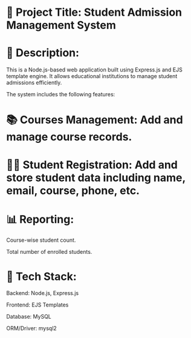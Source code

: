 # 📌 Project Title: Student Admission Management System
# 📝 Description:
This is a Node.js-based web application built using Express.js and EJS template engine. It allows educational institutions to manage student admissions efficiently.

The system includes the following features:

# 📚 Courses Management: Add and manage course records.

# 👨‍🎓 Student Registration: Add and store student data including name, email, course, phone, etc.

# 📊 Reporting:

Course-wise student count.

Total number of enrolled students.

# 🔧 Tech Stack:
Backend: Node.js, Express.js

Frontend: EJS Templates

Database: MySQL

ORM/Driver: mysql2
